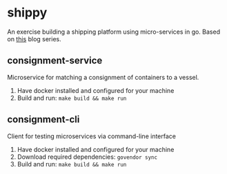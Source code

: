 # shippy
An exercise building a shipping platform using micro-services in go. Based on [this](https://ewanvalentine.io/microservices-in-golang-part-1/) blog series.

## consignment-service
Microservice for matching a consignment of containers to a vessel.
1. Have docker installed and configured for your machine
2. Build and run: `make build && make run`

## consignment-cli
Client for testing microservices via command-line interface
1. Have docker installed and configured for your machine
2. Download required dependencies: `govendor sync`
3. Build and run: `make build && make run`

